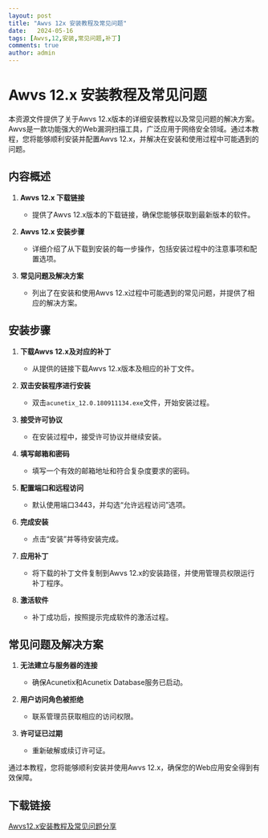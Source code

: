 ```yaml
---
layout: post
title: "Awvs 12x 安装教程及常见问题"
date:   2024-05-16
tags: [Awvs,12,安装,常见问题,补丁]
comments: true
author: admin
---
```

# Awvs 12.x 安装教程及常见问题

本资源文件提供了关于Awvs 12.x版本的详细安装教程以及常见问题的解决方案。Awvs是一款功能强大的Web漏洞扫描工具，广泛应用于网络安全领域。通过本教程，您将能够顺利安装并配置Awvs 12.x，并解决在安装和使用过程中可能遇到的问题。

## 内容概述

1. **Awvs 12.x 下载链接**
   - 提供了Awvs 12.x版本的下载链接，确保您能够获取到最新版本的软件。

2. **Awvs 12.x 安装步骤**
   - 详细介绍了从下载到安装的每一步操作，包括安装过程中的注意事项和配置选项。

3. **常见问题及解决方案**
   - 列出了在安装和使用Awvs 12.x过程中可能遇到的常见问题，并提供了相应的解决方案。

## 安装步骤

1. **下载Awvs 12.x及对应的补丁**
   - 从提供的链接下载Awvs 12.x版本及相应的补丁文件。

2. **双击安装程序进行安装**
   - 双击`acunetix_12.0.180911134.exe`文件，开始安装过程。

3. **接受许可协议**
   - 在安装过程中，接受许可协议并继续安装。

4. **填写邮箱和密码**
   - 填写一个有效的邮箱地址和符合复杂度要求的密码。

5. **配置端口和远程访问**
   - 默认使用端口3443，并勾选“允许远程访问”选项。

6. **完成安装**
   - 点击“安装”并等待安装完成。

7. **应用补丁**
   - 将下载的补丁文件复制到Awvs 12.x的安装路径，并使用管理员权限运行补丁程序。

8. **激活软件**
   - 补丁成功后，按照提示完成软件的激活过程。

## 常见问题及解决方案

1. **无法建立与服务器的连接**
   - 确保Acunetix和Acunetix Database服务已启动。

2. **用户访问角色被拒绝**
   - 联系管理员获取相应的访问权限。

3. **许可证已过期**
   - 重新破解或续订许可证。

通过本教程，您将能够顺利安装并使用Awvs 12.x，确保您的Web应用安全得到有效保障。

## 下载链接

[Awvs12.x安装教程及常见问题分享](https://pan.quark.cn/s/19cb2a6ba463)